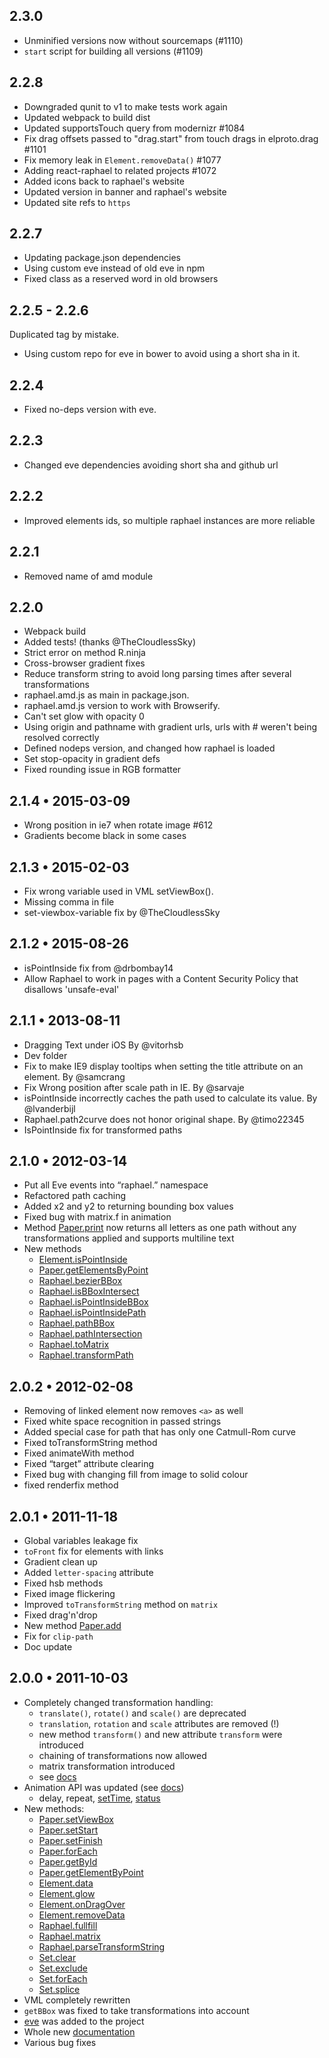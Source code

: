 2.3.0
------------------

* Unminified versions now without sourcemaps (#1110)
* `start` script for building all versions (#1109)

2.2.8
------------------

* Downgraded qunit to v1 to make tests work again
* Updated webpack to build dist
* Updated supportsTouch query from modernizr #1084
* Fix drag offsets passed to "drag.start" from touch drags in elproto.drag #1101
* Fix memory leak in `Element.removeData()` #1077
* Adding react-raphael to related projects #1072
* Added icons back to raphael's website
* Updated version in banner and raphael's website
* Updated site refs to `https`

2.2.7
------------------

* Updating package.json dependencies
* Using custom eve instead of old eve in npm
* Fixed class as a reserved word in old browsers

2.2.5 - 2.2.6
------------------
Duplicated tag by mistake.

* Using custom repo for eve in bower to avoid using a short sha in it.

2.2.4
------------------

* Fixed no-deps version with eve.

2.2.3
------------------

* Changed eve dependencies avoiding short sha and github url

2.2.2
------------------

* Improved elements ids, so multiple raphael instances are more reliable

2.2.1
------------------

* Removed name of amd module

2.2.0
------------------

* Webpack build
* Added tests! (thanks @TheCloudlessSky)
* Strict error on method R.ninja
* Cross-browser gradient fixes
* Reduce transform string to avoid long parsing times after several transformations
* raphael.amd.js as main in package.json.
* raphael.amd.js version to work with Browserify.
* Can't set glow with opacity 0
* Using origin and pathname with gradient urls, urls with # weren't being resolved correctly
* Defined nodeps version, and changed how raphael is loaded
* Set stop-opacity in gradient defs
* Fixed rounding issue in RGB formatter

2.1.4 • 2015-03-09
------------------

* Wrong position in ie7 when rotate image #612
* Gradients become black in some cases

2.1.3 • 2015-02-03
------------------

* Fix wrong variable used in VML setViewBox().
* Missing comma in file
* set-viewbox-variable fix by @TheCloudlessSky

2.1.2 • 2015-08-26
------------------

* isPointInside fix from @drbombay14
* Allow Raphael to work in pages with a Content Security Policy that disallows 'unsafe-eval'

2.1.1 • 2013-08-11
------------------

* Dragging Text under iOS By @vitorhsb
* Dev folder
* Fix to make IE9 display tooltips when setting the title attribute on an element. By @samcrang
* Fix Wrong position after scale path in IE. By @sarvaje
* isPointInside incorrectly caches the path used to calculate its value. By @lvanderbijl
* Raphael.path2curve does not honor original shape. By @timo22345
* IsPointInside fix for transformed paths

2.1.0 • 2012-03-14
------------------

* Put all Eve events into “raphael.” namespace
* Refactored path caching
* Added x2 and y2 to returning bounding box values
* Fixed bug with matrix.f in animation
* Method [Paper.print](http://raphaeljs.com/reference.html#Paper.print) now returns all letters as one path without any
  transformations applied and supports multiline text
* New methods
    * [Element.isPointInside](http://raphaeljs.com/reference.html#Element.isPointInside)
    * [Paper.getElementsByPoint](http://raphaeljs.com/reference.html#Paper.getElementsByPoint)
    * [Raphael.bezierBBox](http://raphaeljs.com/reference.html#Raphael.bezierBBox)
    * [Raphael.isBBoxIntersect](http://raphaeljs.com/reference.html#Raphael.isBBoxIntersect)
    * [Raphael.isPointInsideBBox](http://raphaeljs.com/reference.html#Raphael.isPointInsideBBox)
    * [Raphael.isPointInsidePath](http://raphaeljs.com/reference.html#Raphael.isPointInsidePath)
    * [Raphael.pathBBox](http://raphaeljs.com/reference.html#Raphael.pathBBox)
    * [Raphael.pathIntersection](http://raphaeljs.com/reference.html#Raphael.pathIntersection)
    * [Raphael.toMatrix](http://raphaeljs.com/reference.html#Raphael.toMatrix)
    * [Raphael.transformPath](http://raphaeljs.com/reference.html#Raphael.transformPath)

2.0.2 • 2012-02-08
------------------

* Removing of linked element now removes `<a>` as well
* Fixed white space recognition in passed strings
* Added special case for path that has only one Catmull-Rom curve
* Fixed toTransformString method
* Fixed animateWith method
* Fixed “target” attribute clearing
* Fixed bug with changing fill from image to solid colour
* fixed renderfix method

2.0.1 • 2011-11-18
------------------

* Global variables leakage fix
* `toFront` fix for elements with links
* Gradient clean up
* Added `letter-spacing` attribute
* Fixed hsb methods
* Fixed image flickering
* Improved `toTransformString` method on `matrix`
* Fixed drag'n'drop
* New method [Paper.add](http://raphaeljs.com/reference.html#Paper.add)
* Fix for `clip-path`
* Doc update

2.0.0 • 2011-10-03
------------------

* Completely changed transformation handling:
    * `translate()`, `rotate()` and `scale()` are deprecated
    * `translation`, `rotation` and `scale` attributes are removed (!)
    * new method `transform()` and new attribute `transform` were introduced
    * chaining of transformations now allowed
    * matrix transformation introduced
    * see [docs](http://raphaeljs.com/reference.html#Element.transform)
* Animation API was updated (see [docs](http://raphaeljs.com/reference.html#Raphael.animation))
    * delay,
      repeat, [setTime](http://raphaeljs.com/reference.html#Element.status), [status](http://raphaeljs.com/reference.html#Element.setTime)
* New methods:
    * [Paper.setViewBox](http://raphaeljs.com/reference.html#Paper.setViewBox)
    * [Paper.setStart](http://raphaeljs.com/reference.html#Paper.setStart)
    * [Paper.setFinish](http://raphaeljs.com/reference.html#Paper.setFinish)
    * [Paper.forEach](http://raphaeljs.com/reference.html#Paper.forEach)
    * [Paper.getById](http://raphaeljs.com/reference.html#Paper.getById)
    * [Paper.getElementByPoint](http://raphaeljs.com/reference.html#Paper.getElementByPoint)
    * [Element.data](http://raphaeljs.com/reference.html#Element.data)
    * [Element.glow](http://raphaeljs.com/reference.html#Element.glow)
    * [Element.onDragOver](http://raphaeljs.com/reference.html#Element.onDragOver)
    * [Element.removeData](http://raphaeljs.com/reference.html#Element.removeData)
    * [Raphael.fullfill](http://raphaeljs.com/reference.html#Raphael.fullfill)
    * [Raphael.matrix](http://raphaeljs.com/reference.html#Raphael.matrix)
    * [Raphael.parseTransformString](http://raphaeljs.com/reference.html#Raphael.parseTransformString)
    * [Set.clear](http://raphaeljs.com/reference.html#Set.clear)
    * [Set.exclude](http://raphaeljs.com/reference.html#Set.exclude)
    * [Set.forEach](http://raphaeljs.com/reference.html#Set.forEach)
    * [Set.splice](http://raphaeljs.com/reference.html#Set.splice)
* VML completely rewritten
* `getBBox` was fixed to take transformations into account
* [eve](http://raphaeljs.com/reference.html#eve) was added to the project
* Whole new [documentation](http://raphaeljs.com/reference.html)
* Various bug fixes

